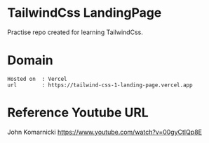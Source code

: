 # TailwindCss LandingPage

Practise repo created for learning TailwindCss.

# Domain

    Hosted on  : Vercel
    url        : https://tailwind-css-1-landing-page.vercel.app

# Reference Youtube URL

John Komarnicki
https://www.youtube.com/watch?v=00gyCtIQp8E
